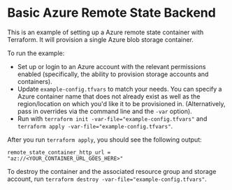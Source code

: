 # Basic Azure Remote State Backend

This is an example of setting up a Azure remote state container with Terraform. It
will provision a single Azure blob storage container.

To run the example:

- Set up or login to an Azure account with the relevant permissions enabled
  (specifically, the ability to provision storage accounts and containers).
- Update `example-config.tfvars` to match your needs. You can specify a Azure
  container name that does not already exist as well as the region/location on which you'd
  like it to be provisioned in.
  (Alternatively, pass in overrides via the command line and the `-var` option).
- Run with `terraform init -var-file="example-config.tfvars"` and `terraform
  apply -var-file="example-config.tfvars"`.

After you run `terraform apply`, you should see the following output:

```
remote_state_container_http_url = "az://<YOUR_CONTAINER_URL_GOES_HERE>"
```

To destroy the container and the associated resource group and storage account, run `terraform destroy -var-file="example-config.tfvars"`.
